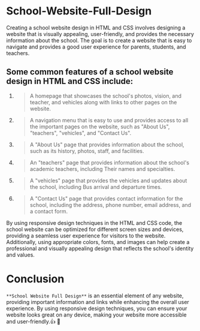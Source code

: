 # School-Website-Full-Design

Creating a school website design in HTML and CSS involves designing a website that is visually appealing, 
user-friendly, and provides the necessary information about the school. The goal is to create a website that
 is easy to navigate and provides a good user experience for parents, students, and teachers.



## Some common features of a school website design in HTML and CSS include:

1. > A homepage that showcases the school's photos, vision, and teacher, and vehicles along with links to other pages on the website.

1. > A navigation menu that is easy to use and provides access to all the important pages on the website, such as "About Us", "teachers", "vehicles", and "Contact Us".

1. > A "About Us" page that provides information about the school, such as its history, photos, staff, and facilities.

1. > An "teachers" page that provides information about the school's academic teachers, including Their names and specialties.

1. > A "vehicles" page that provides the vehicles and updates about the school, including Bus arrival and departure times.

1. > A "Contact Us" page that provides contact information for the school, including the address, phone number, email address, and a contact form.


By using responsive design techniques in the HTML and CSS code, the school website can be optimized for different screen sizes and devices, providing a seamless user experience for visitors to the website. Additionally, using appropriate colors, fonts, and images can help create a professional and visually appealing design that reflects the school's identity and values.



# Conclusion 
`**School Website Full Design**` is an essential element of any website, providing important information and links while enhancing the overall user experience. By using responsive design techniques, you can ensure your website looks great on any device, making your website more accessible and user-friendly.:+1: :tada:


```_________________________________________________________________________________________________
```

